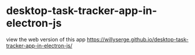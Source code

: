 # desktop-task-tracker-app-in-electron-js

view the web version of this app https://willyserge.github.io/desktop-task-tracker-app-in-electron-js/
